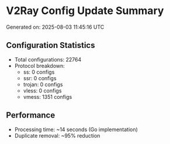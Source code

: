 # V2Ray Config Update Summary
Generated on: 2025-08-03 11:45:16 UTC

## Configuration Statistics
- Total configurations: 22764
- Protocol breakdown:
  - ss: 0 configs
  - ssr: 0 configs
  - trojan: 0 configs
  - vless: 0 configs
  - vmess: 1351 configs

## Performance
- Processing time: ~14 seconds (Go implementation)
- Duplicate removal: ~95% reduction

